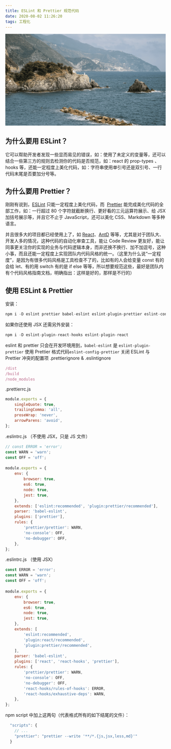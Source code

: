 ```yaml
---
title: ESLint 和 Prettier 规范代码
date: 2020-08-02 11:26:20
tags: 工程化
---
```


![头图](https://raw.githubusercontent.com/acmu/pictures/master/uPic/2021-12/28_13:01_rXggN1.png)

## 为什么要用 ESLint？

它可以帮助开发者发现一些显而易见的错误，如：使用了未定义的变量等，还可以结合一些第三方的规则去检测你的代码是否规范，如：react 的 prop-types 、 hooks 等，还能一定程度上美化代码，如：字符串使用单引号还是双引号、一行代码末尾是否要加分号等。

## 为什么要用 Prettier？

刚刚有说到，[ESLint](https://eslint.org/) 只能一定程度上美化代码，而  [Prettier](https://prettier.io/) 能完成美化代码的全部工作，如：一行超过 80 个字符就截断换行、更好看的三元运算符展示、给 JSX 加括号展示等，并且它不止于 JavaScript，还可以美化 CSS、Markdown 等多种语言。

并且很多大的项目都已经使用上了，如 [React](https://github.com/facebook/react)、[AntD](https://github.com/ant-design/ant-design/) 等等，尤其是对于团队大、开发人多的情况，这种代码的自动化审查工具，能让 Code Review 更友好，能让同事更关注你的实现的业务与代码逻辑本身，而非还换不换行、加不加逗号，这种小事，而且还能一定程度上实现团队内代码风格的统一。（这里为什么说“一定程度”，是因为有很多代码风格是工具检查不了的，比如有的人会给变量 const 有的会给 let、有的用 switch 有的是 if else 等等，所以想要规范这些，最好是团队内有个代码风格指南文档，明确指出：这样是好的，那样是不行的）

## 使用 ESLint & Prettier

安装：

```javascript
npm i -D eslint prettier babel-eslint eslint-plugin-prettier eslint-config-prettier
```

如果你还使用 JSX 还需另外安装：

```javascript
npm i -D eslint-plugin-react-hooks eslint-plugin-react
```

eslint 和 prettier 只会在开发环境用到，`babel-eslint` 是 `eslint-plugin-prettier` 使用 Prettier 格式代码`eslint-config-prettier` 关闭 ESLint 与 Prettier 冲突的配置项 .prettierignore & .eslintignore

```javascript
/dist
/build
/node_modules
```

.prettierrc.js

```javascript
module.exports = {
    singleQuote: true,
    trailingComma: 'all',
    proseWrap: 'never',
    arrowParens: 'avoid',
};
```

.eslintrc.js （不使用 JSX，只是 JS 文件）

```javascript
// const ERROR = 'error';
const WARN = 'warn';
const OFF = 'off';

module.exports = {
    env: {
        browser: true,
        es6: true,
        node: true,
        jest: true,
    },
    extends: ['eslint:recommended', 'plugin:prettier/recommended'],
    parser: 'babel-eslint',
    plugins: ['prettier'],
    rules: {
        'prettier/prettier': WARN,
        'no-console': OFF,
        'no-debugger': OFF,
    },
};
```

.eslintrc.js （使用 JSX）

```javascript
const ERROR = 'error';
const WARN = 'warn';
const OFF = 'off';

module.exports = {
    env: {
        browser: true,
        es6: true,
        node: true,
        jest: true,
    },
    extends: [
        'eslint:recommended',
        'plugin:react/recommended',
        'plugin:prettier/recommended',
    ],
    parser: 'babel-eslint',
    plugins: ['react', 'react-hooks', 'prettier'],
    rules: {
        'prettier/prettier': WARN,
        'no-console': OFF,
        'no-debugger': OFF,
        'react-hooks/rules-of-hooks': ERROR,
        'react-hooks/exhaustive-deps': WARN,
    },
};
```

npm script 中加上这两句（代表格式所有的如下结尾的文件）：

```javascript
  "scripts": {
    // ...
    "prettier": "prettier --write '**/*.{js,jsx,less,md}'"
  }
```
